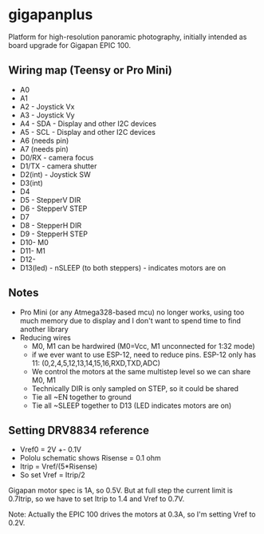 # gigapanplus
Platform for high-resolution panoramic photography, initially intended as board upgrade for Gigapan EPIC 100.

## Wiring map (Teensy or Pro Mini)

- A0
- A1
- A2 - Joystick Vx
- A3 - Joystick Vy
- A4 - SDA - Display and other I2C devices
- A5 - SCL - Display and other I2C devices
- A6 (needs pin)
- A7 (needs pin)
- D0/RX - camera focus
- D1/TX - camera shutter
- D2(int) - Joystick SW
- D3(int)
- D4
- D5 - StepperV DIR
- D6 - StepperV STEP
- D7
- D8 - StepperH DIR
- D9 - StepperH STEP
- D10- M0
- D11- M1
- D12-
- D13(led) - nSLEEP (to both steppers) - indicates motors are on


## Notes

- Pro Mini (or any Atmega328-based mcu) no longer works, using too much memory due
  to display and I don't want to spend time to find another library
- Reducing wires
  - M0, M1 can be hardwired (M0=Vcc, M1 unconnected for 1:32 mode)
  - if we ever want to use ESP-12, need to reduce pins. ESP-12 only has 11: 
    (0,2,4,5,12,13,14,15,16,RXD,TXD,ADC)
  - We control the motors at the same multistep level so we can share M0, M1
  - Technically DIR is only sampled on STEP, so it could be shared
  - Tie all ~EN together to ground
  - Tie all ~SLEEP together to D13 (LED indicates motors are on)

## Setting DRV8834 reference

- Vref0 = 2V +- 0.1V
- Pololu schematic shows Risense = 0.1 ohm
- Itrip = Vref/(5*Risense)
- So set Vref = Itrip/2

Gigapan motor spec is 1A, so 0.5V. But at full step the current limit is 0.7Itrip, so
we have to set Itrip to 1.4 and Vref to 0.7V.

Note: Actually the EPIC 100 drives the motors at 0.3A, so I'm setting Vref to 0.2V.
